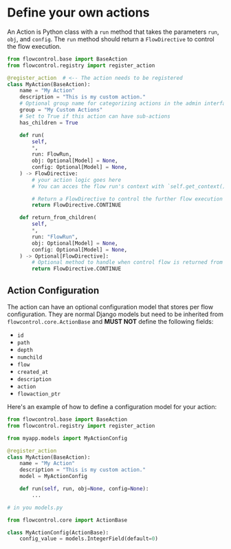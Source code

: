 # Define your own actions

An Action is Python class with a `run` method that takes the parameters `run`, `obj`, and `config`. The `run` method should return a `FlowDirective` to control the flow execution.

```python
from flowcontrol.base import BaseAction
from flowcontrol.registry import register_action

@register_action  # <-- The action needs to be registered
class MyAction(BaseAction):
    name = "My Action"
    description = "This is my custom action."
    # Optional group name for categorizing actions in the admin interface
    group = "My Custom Actions"
    # Set to True if this action can have sub-actions
    has_children = True

    def run(
        self,
        *,
        run: FlowRun,
        obj: Optional[Model] = None,
        config: Optional[Model] = None,
    ) -> FlowDirective:
        # your action logic goes here
        # You can acces the flow run's context with `self.get_context()`

        # Return a FlowDirective to control the further flow execution
        return FlowDirective.CONTINUE

    def return_from_children(
        self,
        *,
        run: "FlowRun",
        obj: Optional[Model] = None,
        config: Optional[Model] = None,
    ) -> Optional[FlowDirective]:
        # Optional method to handle when control flow is returned from sub-actions.
        return FlowDirective.CONTINUE
```

## Action Configuration

The action can have an optional configuration model that stores per flow configuration. They are normal Django models but need to be inherited from `flowcontrol.core.ActionBase` and **MUST NOT** define the following fields:

- `id`
- `path`
- `depth`
- `numchild`
- `flow`
- `created_at`
- `description`
- `action`
- `flowaction_ptr`

Here's an example of how to define a configuration model for your action:

```python
from flowcontrol.base import BaseAction
from flowcontrol.registry import register_action

from myapp.models import MyActionConfig

@register_action
class MyAction(BaseAction):
    name = "My Action"
    description = "This is my custom action."
    model = MyActionConfig

    def run(self, run, obj=None, config=None):
        ...

# in you models.py

from flowcontrol.core import ActionBase

class MyActionConfig(ActionBase):
    config_value = models.IntegerField(default=0)

```
